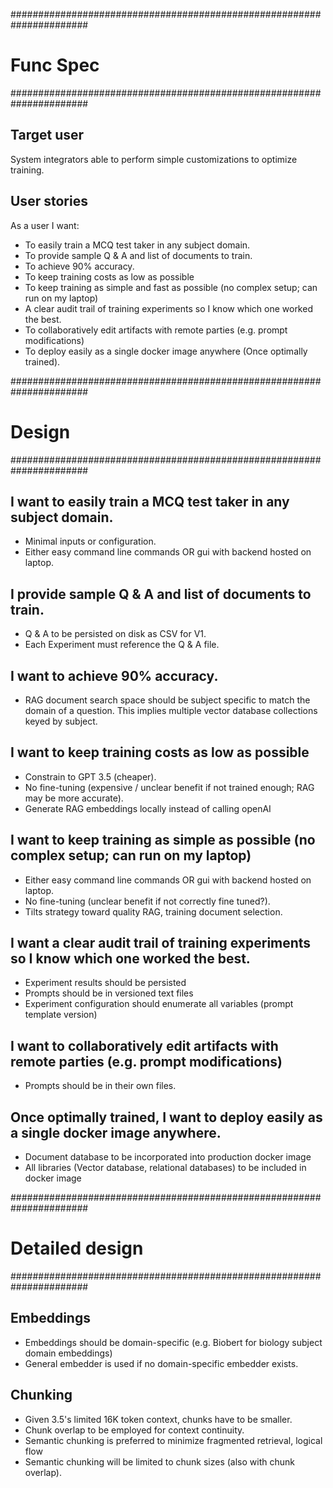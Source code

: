 ######################################################################
# Func Spec 
######################################################################

## Target user

System integrators able to perform simple customizations to optimize training.


## User stories

As a user I want: 

- To easily train a MCQ test taker in any subject domain. 
- To provide sample Q & A and list of documents to train.
- To achieve 90% accuracy.
- To keep training costs as low as possible
- To keep training as simple and fast as possible (no complex setup; can run on my laptop)
- A clear audit trail of training experiments so I know which one worked the best.
- To collaboratively edit artifacts with remote parties (e.g. prompt modifications)
- To deploy easily as a single docker image anywhere (Once optimally trained).

######################################################################
# Design 
######################################################################

## I want to easily train a MCQ test taker in any subject domain.
- Minimal inputs or configuration.
- Either easy command line commands OR gui with backend hosted on laptop.

## I provide sample Q & A and list of documents to train.
- Q & A to be persisted on disk as CSV for V1.
- Each Experiment must reference the Q & A file.

## I want to achieve 90% accuracy.
- RAG document search space should be subject specific to match the domain of a question.
  This implies multiple vector database collections keyed by subject.

## I want to keep training costs as low as possible
- Constrain to GPT 3.5 (cheaper).
- No fine-tuning (expensive / unclear benefit if not trained enough; RAG may be more accurate).
- Generate RAG embeddings locally instead of calling openAI

## I want to keep training as simple as possible (no complex setup; can run on my laptop)
- Either easy command line commands OR gui with backend hosted on laptop.
- No fine-tuning (unclear benefit if not correctly fine tuned?).
- Tilts strategy toward quality RAG, training document selection.

## I want a clear audit trail of training experiments so I know which one worked the best.
- Experiment results should be persisted
- Prompts should be in versioned text files
- Experiment configuration should enumerate all variables (prompt template version)

## I want to collaboratively edit artifacts with remote parties (e.g. prompt modifications)
- Prompts should be in their own files. 

## Once optimally trained, I want to deploy easily as a single docker image anywhere.
- Document database to be incorporated into production docker image
- All libraries (Vector database, relational databases) to be included in docker image

######################################################################
# Detailed design 
######################################################################

## Embeddings

- Embeddings should be domain-specific (e.g. Biobert for biology subject domain embeddings)
- General embedder is used if no domain-specific embedder exists. 

## Chunking

- Given 3.5's limited 16K token context, chunks have to be smaller. 
- Chunk overlap to be employed for context continuity.
- Semantic chunking is preferred to minimize fragmented retrieval, logical flow
- Semantic chunking will be limited to chunk sizes (also with chunk overlap).

